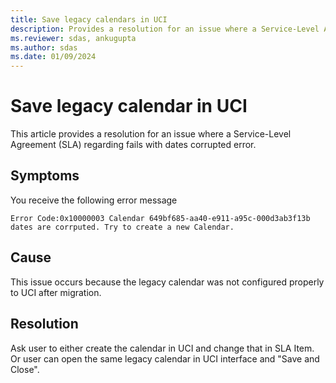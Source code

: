 ```yaml
---
title: Save legacy calendars in UCI
description: Provides a resolution for an issue where a Service-Level Agreement (SLA) regarding fails with dates corrupted error.
ms.reviewer: sdas, ankugupta
ms.author: sdas
ms.date: 01/09/2024
---
```

# Save legacy calendar in UCI

This article provides a resolution for an issue where a Service-Level Agreement (SLA) regarding fails with dates corrupted error.

## Symptoms

You receive the following error message

`Error Code:0x10000003 Calendar 649bf685-aa40-e911-a95c-000d3ab3f13b dates are corrputed. Try to create a new Calendar.`

## Cause

This issue occurs because the legacy calendar was not configured properly to UCI after migration.

## Resolution

Ask user to either create the calendar in UCI and change that in SLA Item. Or user can open the same legacy calendar in UCI interface and "Save and Close".

